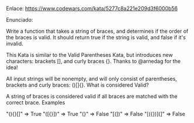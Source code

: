 Enlace: https://www.codewars.com/kata/5277c8a221e209d3f6000b56

Enunciado:

Write a function that takes a string of braces, and determines if the order of the braces is valid. It should return true if the string is valid, and false if it's invalid.

This Kata is similar to the Valid Parentheses Kata, but introduces new characters: brackets [], and curly braces {}. Thanks to @arnedag for the idea!

All input strings will be nonempty, and will only consist of parentheses, brackets and curly braces: ()[]{}.
What is considered Valid?

A string of braces is considered valid if all braces are matched with the correct brace.
Examples

"(){}[]"   =>  True
"([{}])"   =>  True
"(}"       =>  False
"[(])"     =>  False
"[({})](]" =>  False